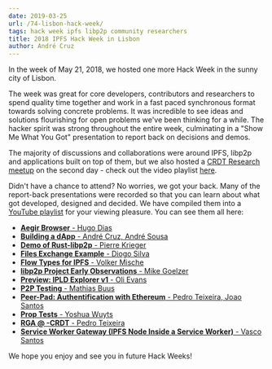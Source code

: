 ```yaml
---
date: 2019-03-25
url: /74-lisbon-hack-week/
tags: hack week ipfs libp2p community researchers
title: 2018 IPFS Hack Week in Lisbon
author: André Cruz
---
```


In the week of May 21, 2018, we hosted one more Hack Week in the sunny city of Lisbon.

The week was great for core developers, contributors and researchers to spend quality time together and work in a fast paced synchronous format towards solving concrete problems. It was incredible to see ideas and solutions flourishing for open problems we've been thinking for a while. The hacker spirit was strong throughout the entire week, culminating in a "Show Me What You Got" presentation to report back on decisions and demos.

The majority of discussions and collaborations were around IPFS, libp2p and applications built on top of them, but we also hosted a [CRDT Research meetup](https://blog.ipfs.io/67-crdt-research-meetup) on the second day - check out the video playlist [here](https://www.youtube.com/playlist?list=PLuhRWgmPaHtTVkko1ZTn-qcGb-n6EqHff).

Didn't have a chance to attend? No worries, we got your back. Many of the report-back presentations were recorded so that you can learn about what got developed, designed and decided. We have compiled them into a [YouTube playlist](https://www.youtube.com/playlist?list=PLuhRWgmPaHtR1hDEAKYXtUguNBkg2qceQ) for your viewing pleasure. You can see them all here:

- [**Aegir Browser** - Hugo Dias](https://youtu.be/SxYx6IiigIc)
- [**Building a dApp** - André Cruz, André Sousa](https://youtu.be/wKoLS_8pFb0)
- [**Demo of Rust-libp2p** - Pierre Krieger](https://youtu.be/cMCy7ZfxOtQ)
- [**Files Exchange Example** - Diogo Silva](https://youtu.be/WartUw3dD5U)
- [**Flow Types for IPFS** - Volker Mische](https://youtu.be/YPt28cHQwkg)
- [**libp2p Project Early Observations** - Mike Goelzer](https://youtu.be/WWOZrP-QMXQ)
- [**Preview: IPLD Explorer v1** - Oli Evans](https://youtu.be/P9HnZslts6Q)
- [**P2P Testing** - Mathias Buus](https://youtu.be/rOFHwifVH-I)
- [**Peer-Pad: Authentification with Ethereum** - Pedro Teixeira, Joao Santos](https://youtu.be/yc10xRifTmQ)
- [**Prop Tests** - Yoshua Wuyts](https://youtu.be/EPgtvKMF7VQ)
- [**RGA @ -CRDT** - Pedro Teixeira](https://youtu.be/ON_L_B7OJZM)
- [**Service Worker Gateway (IPFS Node Inside a Service Worker)** - Vasco Santos](https://youtu.be/yg1yvylXEC0)

We hope you enjoy and see you in future Hack Weeks!
